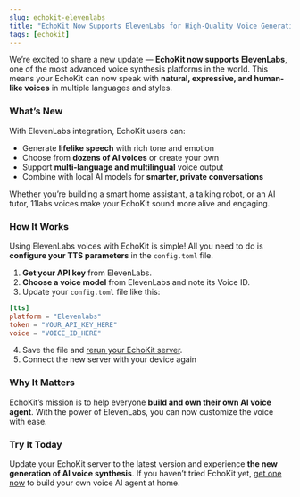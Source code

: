 ```yaml
---
slug: echokit-elevenlabs
title: "EchoKit Now Supports ElevenLabs for High-Quality Voice Generation"
tags: [echokit]
---
```



We’re excited to share a new update — **EchoKit now supports ElevenLabs**, one of the most advanced voice synthesis platforms in the world. This means your EchoKit can now speak with **natural, expressive, and human-like voices** in multiple languages and styles.

### What’s New

With ElevenLabs integration, EchoKit users can:

* Generate **lifelike speech** with rich tone and emotion
* Choose from **dozens of AI voices** or create your own
* Support **multi-language and multilingual** voice output
* Combine with local AI models for **smarter, private conversations**

Whether you’re building a smart home assistant, a talking robot, or an AI tutor, 11labs voices make your EchoKit sound more alive and engaging.

### How It Works

Using ElevenLabs voices with EchoKit is simple! All you need to do is **configure your TTS parameters** in the `config.toml` file.

1. **Get your API key** from ElevenLabs.
2. **Choose a voice model** from ElevenLabs and note its Voice ID.
3. Update your `config.toml` file like this:

```toml
[tts]
platform = "Elevenlabs"
token = "YOUR_API_KEY_HERE"
voice = "VOICE_ID_HERE"
```

4. Save the file and [rerun your EchoKit server](https://echokit.dev/docs/server/echokit-server).
5. Connect the new server with your device again

### Why It Matters

EchoKit’s mission is to help everyone **build and own their own AI voice agent**.
With the power of ElevenLabs, you can now customize the voice with ease.

### Try It Today

Update your EchoKit server to the latest version and experience **the new generation of AI voice synthesis**.
If you haven’t tried EchoKit yet, [get one now](https://echokit.dev/echokit_diy.html) to build your own voice AI agent at home.

